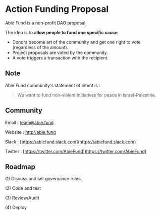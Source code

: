# Action Funding Proposal

Abie Fund is a non-profit DAO proposal.

The idea is to **allow people to fund one specific cause**.

* Donors become art of the community and get one right to vote (regardless of the amount).
* Project proposals are voted by the community. 
* A vote triggers a transaction with the recipient.

## Note

Abie Fund community's statement of intent is : 

>We want to fund non-violent initiatives for peace in Israel-Palestine.

## Community

Email : team@abie.fund

Website : [http//abie.fund](http//abie.fund)

Slack : [https://abiefund.slack.com](https://abiefund.slack.com)

Twitter : [https://twitter.com/AbieFund](https://twitter.com/AbieFund)

## Roadmap

(1) Discuss and set governance rules

(2) Code and test

(3) Review/Audit

(4) Deploy
